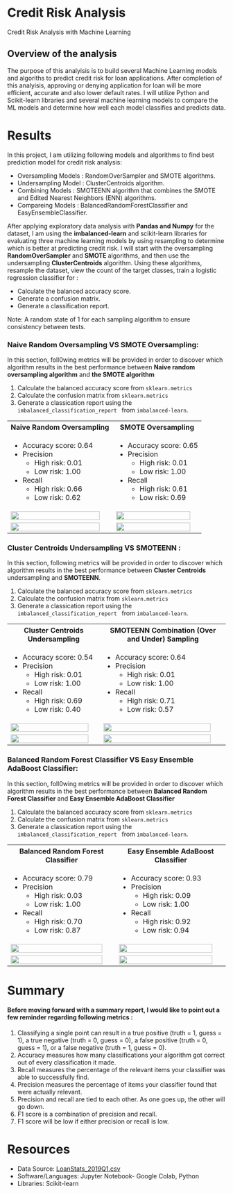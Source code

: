 # Credit Risk Analysis

Credit Risk Analysis with Machine Learning 

## Overview of the analysis

The purpose of this analyisis is to build several Machine Learning models and algoriths to predict credit risk for loan applications. After completion of this analyisis, approving or denying application for loan will be more efficient, accurate and also lower default rates. I will utilize Python and Scikit-learn libraries and several machine learning models to compare the ML models and determine how well each model classifies and predicts data.

# Results
In this project, I am utilizing following models and algorithms to find best prediction model for credit risk analysis:
* Oversampling Models    :  RandomOverSampler and SMOTE algorithms.
* Undersampling Model    :  ClusterCentroids algorithm.
* Combining Models       : SMOTEENN algorithm that combines the SMOTE and Edited Nearest Neighbors (ENN) algorithms. 
* Compareing Models      : BalancedRandomForestClassifier and EasyEnsembleClassifier.

After applying exploratory data analysis with <strong>Pandas and Numpy</strong> for the dataset, I am using the <strong>imbalanced-learn</strong> and </trong>scikit-learn </strong>libraries for evaluating three machine learning models by using resampling to determine which is better at predicting credit risk. 
I will start with the oversampling <strong> RandomOverSampler</strong> and <strong>SMOTE </strong>algorithms, and then use the undersampling <strong>ClusterCentroids</strong> algorithm. Using these algorithms, resample the dataset, view the count of the target classes, train a logistic regression classifier for :
* Calculate the balanced accuracy score.
* Generate a confusion matrix.
* Generate a classification report.

Note: A random state of 1 for each sampling algorithm to ensure consistency between tests. 


### Naive Random Oversampling VS SMOTE Oversampling:

In this section, foll0wing metrics will be  provided in order to discover which algorithm results in the best performance between <strong>Naive random oversampling algorithm</strong> and <strong>the SMOTE algorithm</strong>

1. Calculate the balanced accuracy score from <code>sklearn.metrics</code>
2. Calculate the confusion matrix from <code>sklearn.metrics</code>
3. Generate a classication report using the  <code>imbalanced_classification_report </code> from <code>imbalanced-learn</code>.

<table>
  <tr>
    <th>Naive Random Oversampling </th>
    <th>SMOTE Oversampling</th>
  </tr>
  <tr>
    <td> <ul>
        <li>Accuracy score: 0.64</li>
        <li>Precision
             <ul><li> High risk: 0.01</li>
               <li>Low risk: 1.00</li></ul></li>
        <li>Recall
             <ul><li> High risk: 0.66</li>
               <li>Low risk: 0.62</li></ul></li>
             </ul>
    </td>
    <td> <ul>
        <li>Accuracy score: 0.65</li>
        <li>Precision
             <ul><li> High risk: 0.01</li>
               <li>Low risk: 1.00</li></ul></li>
        <li>Recall
             <ul><li> High risk: 0.61</li>
               <li>Low risk: 0.69</li></ul></li>
             </ul>
    </td>
   
  </tr>
  
  <tr>
    <td><img width="95%"src="https://user-images.githubusercontent.com/98676400/170883607-7eb4241b-6fdb-46cd-8630-98defc1c7418.png"</img>
    </td>
    <td><img width="95%"src="https://user-images.githubusercontent.com/98676400/170883629-4099a1a5-3fca-42ce-bbc8-ac54e656f13a.png"</img>
    </td>
  </tr>
  
  <tr>
    <td><img width="95%"src="https://user-images.githubusercontent.com/98676400/170883658-562cf2ee-6484-4064-ad9b-04d2ab3f3fca.png"</img>
    </td>
     <td><img width="95%"src="https://user-images.githubusercontent.com/98676400/170883792-edb525fb-7151-46f1-a86f-ef5ba51b9cbc.png"</img>
    </td>

   

  </tr>
</table>

### Cluster Centroids Undersampling VS SMOTEENN :
In this section,  following metrics will be  provided in order to discover which algorithm results in the best performance between <strong>Cluster Centroids</strong> undersampling and <strong> SMOTEENN</strong>.
1. Calculate the balanced accuracy score from <code>sklearn.metrics</code>
2. Calculate the confusion matrix from <code>sklearn.metrics</code>
3. Generate a classication report using the  <code>imbalanced_classification_report </code> from <code>imbalanced-learn</code>.

<table>
  <tr>
    <th>Cluster Centroids Undersampling </th>
    <th>SMOTEENN Combination (Over and Under) Sampling </th>
  </tr>
  <tr>
    <td> <ul>
        <li>Accuracy score: 0.54</li>
        <li>Precision
             <ul><li> High risk: 0.01</li>
               <li>Low risk: 1.00</li></ul></li>
        <li>Recall
             <ul><li> High risk: 0.69</li>
               <li>Low risk: 0.40</li></ul></li>
             </ul>
    </td>
    <td> <ul>
        <li>Accuracy score: 0.64</li>
        <li>Precision
             <ul><li> High risk: 0.01</li>
               <li>Low risk: 1.00</li></ul></li>
        <li>Recall
             <ul><li> High risk: 0.71</li>
               <li>Low risk: 0.57</li></ul></li>
             </ul>
    </td>
   
  </tr>
  <tr>
    <td><img width="95%"src="https://user-images.githubusercontent.com/98676400/170883247-8f46ae17-ab31-4b26-b558-88fcf6471e3f.png"</img>
</td>
    <td><img width="95%"src="https://user-images.githubusercontent.com/98676400/170883266-0f1a493e-3cc5-4a12-8750-192ecc7c6244.png"</img></td>

  </tr>
   <tr>
    <td><img width="95%"src="https://user-images.githubusercontent.com/98676400/170883388-96002873-c986-431c-8691-1668731c36af.png"</img>
    </td>
    <td><img width="95%"src="https://user-images.githubusercontent.com/98676400/170883406-9bf189e5-c707-4f4e-9579-d0f94192ea31.png"</img></td>
 
  </tr>
</table>

### Balanced Random Forest Classifier VS Easy Ensemble AdaBoost Classifier:

In this section, foll0wing metrics will be  provided in order to discover which algorithm results in the best performance between <strong>Balanced Random Forest Classifier</strong> and <strong>Easy Ensemble AdaBoost Classifier</strong>

1. Calculate the balanced accuracy score from <code>sklearn.metrics</code>
2. Calculate the confusion matrix from <code>sklearn.metrics</code>
3. Generate a classication report using the  <code>imbalanced_classification_report </code> from <code>imbalanced-learn</code>.

<table>
  <tr>
    <th>Balanced Random Forest Classifier </th>
    <th>Easy Ensemble AdaBoost Classifier </th>
  </tr>
  <tr>
    <td> <ul>
        <li>Accuracy score: 0.79</li>
        <li>Precision
             <ul><li> High risk: 0.03</li>
               <li>Low risk: 1.00</li></ul></li>
        <li>Recall
             <ul><li> High risk: 0.70</li>
               <li>Low risk: 0.87</li></ul></li>
             </ul>
    </td>
    <td> <ul>
        <li>Accuracy score: 0.93</li>
        <li>Precision
             <ul><li> High risk: 0.09</li>
               <li>Low risk: 1.00</li></ul></li>
        <li>Recall
             <ul><li> High risk: 0.92</li>
               <li>Low risk: 0.94</li></ul></li>
             </ul>
    </td>
   
  </tr>
  <tr>
    <td><img width="95%"src="https://user-images.githubusercontent.com/98676400/170884277-ac585c51-d01d-48fe-bd29-0d11c66d2cf8.png"</img>
    </td>
    <td><img width="95%"src="https://user-images.githubusercontent.com/98676400/170884296-68f6ccf9-6e28-44d9-badb-72dc1ffa0676.png"</img>
    </td>
  </tr>
  <tr>
    <td><img width="95%"src="https://user-images.githubusercontent.com/98676400/170884323-12350b60-c3a2-4cdc-b728-b3de5f593720.png"</img>
    </td>
    <td><img width="95%"src="https://user-images.githubusercontent.com/98676400/170884336-52aaa365-51b1-438e-8d7e-625b0d5a9f6a.png"</img></td>

  </tr>
</table>




# Summary 
#### Before moving forward with a summary report, I would like to point out a few reminder regarding following metrics :
1) Classifying a single point can result in a true positive (truth = 1, guess = 1), a true negative (truth = 0, guess = 0), a false positive (truth = 0, guess = 1), or a false negative (truth = 1, guess = 0).
2) Accuracy measures how many classifications your algorithm got correct out of every classification it made.
3) Recall measures the percentage of the relevant items your classifier was able to successfully find.
4) Precision measures the percentage of items your classifier found that were actually relevant.
5) Precision and recall are tied to each other. As one goes up, the other will go down.
6) F1 score is a combination of precision and recall.
7) F1 score will be low if either precision or recall is low.




# Resources 

* Data Source: [ LoanStats_2019Q1.csv ](https://github.com/aktugchelekche/Credit_Risk_Analysis/blob/main/Resources/LoanStats_2019Q1.csv)
* Software/Languages: Jupyter Notebook- Google Colab, Python
* Libraries: Scikit-learn








